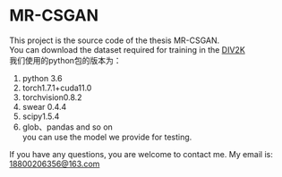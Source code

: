 # MR-CSGAN  
This project is the source code of the thesis MR-CSGAN.   
You can download the dataset required for training in the [DIV2K](https://data.vision.ee.ethz.ch/cvl/DIV2K/)  
我们使用的python包的版本为：  
  1. python 3.6  
  2. torch1.7.1+cuda11.0  
  3. torchvision0.8.2  
  4. swear 0.4.4  
  5. scipy1.5.4  
  6. glob、pandas and so on  
you can use the model we provide for testing.   

If you have any questions, you are welcome to contact me. My email is: 18800206356@163.com  
 
